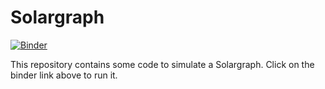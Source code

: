 # Solargraph

[![Binder](http://mybinder.org/badge_logo.svg)](http://mybinder.org/v2/gh/tammojan/solargraph/master?filepath=solargraph.ipynb)

This repository contains some code to simulate a Solargraph. Click on the binder link above to run it.
